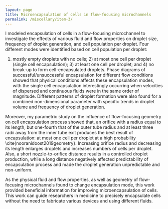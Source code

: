 ```yaml
---
layout: page
title: Microencapsulation of cells in flow-focusing microchannels
permalink: /miscellany/item-3/
---
```


<!-- MathJax -->
<script defer type="text/javascript" id="MathJax-script" src="https://cdn.jsdelivr.net/npm/mathjax@3.1.2/es5/tex-mml-chtml.js"></script>
<script defer src="https://polyfill.io/v3/polyfill.min.js?features=es6"></script>

I modeled encapsulation of cells in a flow-focusing microchannel to investigate the effects of various fluid and flow properties on droplet size, frequency 
of droplet generation, and cell population per droplet. Four different modes were identified based on cell population per droplet:
1) mostly empty droplets with no cells; 2) at most one cell per droplet (single cell encapsulation); 3) at least one cell per droplet; and 4) no break-up to 
form cell-encapsulated droplets. Phase diagrams of successful/unsuccessful encapsulation for different flow conditions showed that
physical conditions affects these encapsulation modes, with the single cell encapsulation interestingly occurring when velocities of dispersed and continuous 
fluids were in the same order of magnitude. Different patterns of droplet formation were also found for a combined non-dimensional 
parameter with specific trends in droplet volume and frequency of droplet generation.



Moreover, my parametric study on the influence of flow-focusing geometry on cell encapsulation process showed that, an orifice with a radius equal 
to its length, but one-fourth that of the outer tube radius and at least three radii away from the inner tube exit produces the best result of encapsulation: 
at most one cell per droplet at a high probability \cite{nooranidoost2019geometry}. Increasing orifice radius and decreasing its length enlarges droplets and
increases numbers of cells per droplet. Also, a short nozzle-to-orifice distance results in a controlled droplet production, while a long 
distance negatively affected predictability of encapsulation process and made the droplet generation unpredictable and non-uniform. 

As the physical fluid and flow properties, as well as geometry of flow-focusing microchannels found to change encapsulation mode, this work provided beneficial
information for improving microencapsulation of cells.  This work can guide researchers in medicine to precisely encapsulate cells without the need to fabricate
various devices and using different fluids. 
